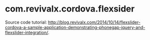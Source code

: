 com.revivalx.cordova.flexsider
==============================

Source code tutorial: http://blog.revivalx.com/2014/10/14/flexslider-cordova-a-sample-application-demonstrating-phonegap-jquery-and-flexslider-integration/.
